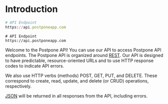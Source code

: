 # Introduction
```ruby
# API Endpoint
https://api.postponeapp.com
```

```shell
# API Endpoint
https://api.postponeapp.com
```

Welcome to the Postpone API! You can use our API to access Postpone API endpoints. The Postpone API is organized around [REST](http://en.wikipedia.org/wiki/Representational_State_Transfer). Our API is designed to have predictable, resource-oriented URLs and to use HTTP response codes to indicate API errors.

We also use HTTP verbs (methods) POST, GET, PUT, and DELETE. These correspond to create, read, update, and delete (or CRUD) operations, respectively.

[JSON](http://www.json.org/) will be returned in all responses from the API, including errors.

